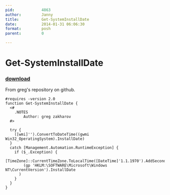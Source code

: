 ```yaml
---
pid:            4863
author:         Janny
title:          Get-SystemInstallDate
date:           2014-01-31 06:06:30
format:         posh
parent:         0

---
```


# Get-SystemInstallDate

### [download](Scripts\4863.ps1)

From greg's repository on github.

```posh
#requires -version 2.0
function Get-SystemInstallDate {
  <#
    .NOTES
        Author: greg zakharov
  #>
  
  try {
    ([wmi]'').ConvertToDateTime((gwmi Win32_OperatingSystem).InstallDate)
  }
  catch [Management.Automation.RuntimeException] {
    if ($_.Exception) {
      [TimeZone]::CurrentTimeZone.ToLocalTime([DateTime]'1.1.1970').AddSeconds(
        (gp 'HKLM:\SOFTWARE\Microsoft\Windows NT\CurrentVersion').InstallDate
      )
    }
  }
}
```
